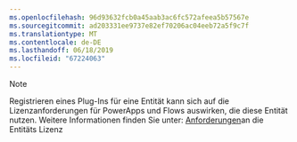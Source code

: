 ```yaml
---
ms.openlocfilehash: 96d93632fcb0a45aab3ac6fc572afeea5b57567e
ms.sourcegitcommit: ad203331ee9737e82ef70206ac04eeb72a5f9c7f
ms.translationtype: MT
ms.contentlocale: de-DE
ms.lasthandoff: 06/18/2019
ms.locfileid: "67224063"
---
```

> [!NOTE]
> Registrieren eines Plug-Ins für eine Entität kann sich auf die Lizenzanforderungen für PowerApps und Flows auswirken, die diese Entität nutzen. Weitere Informationen finden Sie unter: [Anforderungen](/powerapps/maker/common-data-service/data-platform-entity-licenses)an die Entitäts Lizenz
